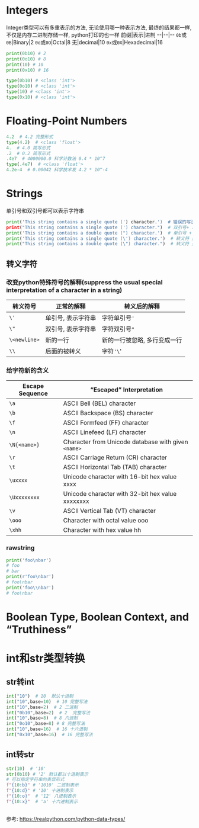 

# Integers

Integer类型可以有多重表示的方法, 无论使用哪一种表示方法, 最终的结果都一样, 不仅是内存二进制存储一样, python打印的也一样
前缀|表示|进制
--|--|--
`0b`或`0B`|Binary|2
`0o`或`0O`|Octal|8
无|decimal|10
`0x`或`0X`|Hexadecimal|16

```python
print(0b10) # 2
print(0o10) # 8
print(10) # 10
print(0x10) # 16

type(0b10) # <class 'int'>
type(0o10) # <class 'int'>
type(10) # <class 'int'>
type(0x10) # <class 'int'>

```

# Floating-Point Numbers

```python
4.2  # 4.2 完整形式
type(4.2)  # <class 'float'>
4.  # 4.0 简写形式
.2  # 0.2 简写形式
.4e7  # 4000000.0 科学计数法 0.4 * 10^7
type(.4e7)  # <class 'float'>
4.2e-4  # 0.00042 科学技术发 4.2 * 10^-4
```

# Strings
单引号和双引号都可以表示字符串

```python
print('This string contains a single quote (') character.')  # 错误的写法
print("This string contains a single quote (') character.")  # 双引号+ 单引号是比较正常的写法
print('This string contains a double quote (") character.')  # 单引号 + 双引号也是可取的
print('This string contains a single quote (\') character.')  # 转义符 是比较正规的写法
print("This string contains a double quote (\") character.")  # 转义符 是比较正规的写法
```

## 转义字符

### 改变python特殊符号的解释(suppress the usual special interpretation of a character in a string)

转义符号|正常的解释|转义后的解释
--|--|--
`\'`|单引号, 表示字符串|字符单引号`'`
`\"`|双引号, 表示字符串|字符双引号`"`
`\<newline>`|新的一行|新的一行被忽略, 多行变成一行
`\\`|后面的被转义|字符`'\`'

### 给字符新的含义

Escape Sequence|“Escaped” Interpretation
--|--
`\a`|ASCII Bell (BEL) character
`\b`|ASCII Backspace (BS) character
`\f`|ASCII Formfeed (FF) character
`\n`|ASCII Linefeed (LF) character
`\N{<name>}`|Character from Unicode database with given `<name>`
`\r`|ASCII Carriage Return (CR) character
`\t`|ASCII Horizontal Tab (TAB) character
`\uxxxx`|Unicode character with 16-bit hex value xxxx
`\Uxxxxxxxx`|Unicode character with 32-bit hex value xxxxxxxx
`\v`|ASCII Vertical Tab (VT) character
`\ooo`|Character with octal value ooo
`\xhh`|Character with hex value hh


### rawstring

```python
print('foo\nbar')
# foo
# bar
print(r'foo\nbar')
# foo\nbar
print('foo\\nbar')
# foo\nbar
```
# Boolean Type, Boolean Context, and “Truthiness”


# int和str类型转换

## str转int

```python
int("10")  # 10  默认十进制
int("10",base=10)  # 10 完整写法
int("10",base=2)  # 2 二进制
int("0b10",base=2)  # 2  完整写法
int("10",base=8)  # 8 八进制
int("0o10",base=8) # 8 完整写法
int("10",base=16)  # 16 十六进制
int("0x10",base=16)  # 16 完整写法
```

## int转str

```python
str(10)  # '10'
str(0b10) # '2' 默认都以十进制表示
# 可以指定字符串的表显形式
f"{10:b}" # '1010' 二进制表示
f"{10:d}" # '10' 十进制表示
f"{10:o}"  # '12' 八进制表示
f"{10:x}"  # 'a' 十六进制表示



```



参考:
https://realpython.com/python-data-types/